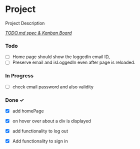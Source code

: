 # Project

Project Description

<em>[TODO.md spec & Kanban Board](https://bit.ly/3fCwKfM)</em>

### Todo

- [ ] Home page should show the loggedIn email ID,  
- [ ] Preserve email and isLoggedIn even after page is reloaded.  

### In Progress

- [ ] check email password and also validity  

### Done ✓

- [x] add homePage  
- [x] on hover over about a div is displayed  
- [x] add functionality to log out  
- [x] Add functionality to sign in  

